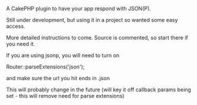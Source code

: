 A CakePHP plugin to have your app respond with JSON(P).

Still under development, but using it in a project so wanted some easy access.

More detailed instructions to come. Source is commented, so start there if you need it.

If you are using jsonp, you will need to turn on 

Router::parseExtensions('json');

and make sure the url you hit ends in .json

This will probably change in the future (will key it off callback params being set - this will remove need for parse extensions)
